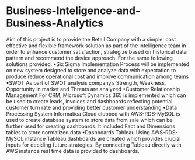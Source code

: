 # Business-Inteligence-and-Business-Analytics
Aim of this project is to provide the Retail Company with a simple, cost effective and flexible framework solution as part of the intelligence team in order to enhance customer satisfaction, strategize based on historical data pattern and recommend the device approach. For the same following solutions provided.
•Six Sigma Implementation
Process will be implemented on new system designed to store and analyze data with expectation to produce reduce operational cost and improve communication among teams
•SWOT
As part of SWOT analysis company’s Strength, Weakness, Opportunity in market and Threats are analyzed
•Customer Relationship Management
For CRM, Microsoft Dynamics 365 is implemented which can be used to create leads, invoices and dashboards reflecting potential customer turn rate and providing better customer understanding
•Data Processing System
Informatica Cloud clubbed with AWS-RDS-MySQL is used to create database system to store data from sale which can be further used for creating dashboards. It included Fact and Dimensions tables to store normalized data
•Dashboards Tableau
Using AWS-RDS-MySQL instance Tableau dashboards are created which provides crucial inputs for deciding future strategies. By connecting Tableau directly with AWS instance real time data is provided to dashboards.
